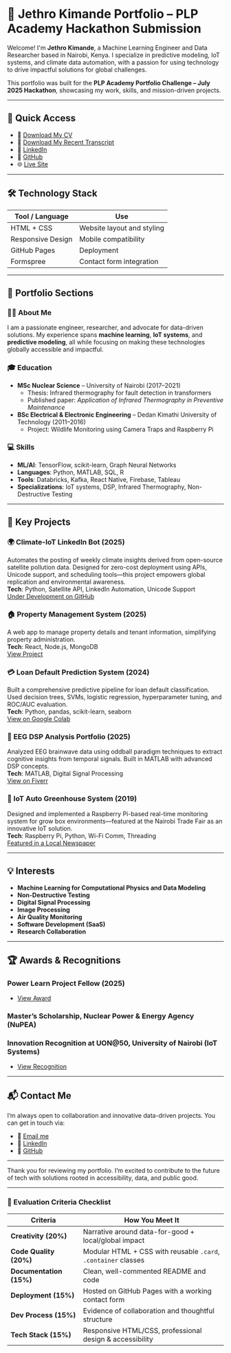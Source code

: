 # 🚀 Jethro Kimande Portfolio – PLP Academy Hackathon Submission

Welcome! I'm **Jethro Kimande**, a Machine Learning Engineer and Data Researcher based in Nairobi, Kenya. I specialize in predictive modeling, IoT systems, and climate data automation, with a passion for using technology to drive impactful solutions for global challenges.

This portfolio was built for the **PLP Academy Portfolio Challenge – July 2025 Hackathon**, showcasing my work, skills, and mission-driven projects.

---

## 🔗 Quick Access

- 📂 [Download My CV](assets/JETHRO_KIMANDE_CV_AUG_2025.pdf)
- 📂 [Download My Recent Transcript](assets/JETHRO_MSc_Transcipt.pdf)
- 💼 [LinkedIn](https://www.linkedin.com/in/jethro-kimande-77644195/)
- 🧪 [GitHub](https://github.com/JethroKimande)
- 🌐 [Live Site](https://jethrokimande.github.io/jethro-portfolio/)

---

## 🛠️ Technology Stack

| Tool / Language | Use |
|-----------------|-----|
| HTML + CSS | Website layout and styling |
| Responsive Design | Mobile compatibility |
| GitHub Pages | Deployment |
| Formspree | Contact form integration |

---

## 🌟 Portfolio Sections

### 🧑‍💻 About Me
I am a passionate engineer, researcher, and advocate for data-driven solutions. My experience spans **machine learning**, **IoT systems**, and **predictive modeling**, all while focusing on making these technologies globally accessible and impactful.

### 🎓 Education
- **MSc Nuclear Science** – University of Nairobi (2017–2021)
  - Thesis: Infrared thermography for fault detection in transformers
  - Published paper: *Application of Infrared Thermography in Preventive Maintenance*
- **BSc Electrical & Electronic Engineering** – Dedan Kimathi University of Technology (2011–2016)
  - Project: Wildlife Monitoring using Camera Traps and Raspberry Pi

### 💻 Skills
- **ML/AI**: TensorFlow, scikit-learn, Graph Neural Networks
- **Languages**: Python, MATLAB, SQL, R
- **Tools**: Databricks, Kafka, React Native, Firebase, Tableau
- **Specializations**: IoT systems, DSP, Infrared Thermography, Non-Destructive Testing

---

## 📂 Key Projects

### 🌍 Climate-IoT LinkedIn Bot (2025)
Automates the posting of weekly climate insights derived from open-source satellite pollution data. Designed for zero-cost deployment using APIs, Unicode support, and scheduling tools—this project empowers global replication and environmental awareness.  
**Tech**: Python, Satellite API, LinkedIn Automation, Unicode Support  
[Under Development on GitHub](https://github.com/JethroKimande/climate-iot-linkedin-bot)

### 🏠 Property Management System (2025)
A web app to manage property details and tenant information, simplifying property administration.  
**Tech**: React, Node.js, MongoDB  
[View Project](https://rent-roll-nexus-admin.onrender.com/)

### 💳 Loan Default Prediction System (2024)
Built a comprehensive predictive pipeline for loan default classification. Used decision trees, SVMs, logistic regression, hyperparameter tuning, and ROC/AUC evaluation.  
**Tech**: Python, pandas, scikit-learn, seaborn  
[View on Google Colab](https://colab.research.google.com/drive/1naDPMkGjV-8vVnbX9b-32aFB5gNFQd_S?usp=sharing)

### 🧠 EEG DSP Analysis Portfolio (2025)
Analyzed EEG brainwave data using oddball paradigm techniques to extract cognitive insights from temporal signals. Built in MATLAB with advanced DSP concepts.  
**Tech**: MATLAB, Digital Signal Processing  
[View on Fiverr](https://www.fiverr.com/senmiles?public_mode=true)

### 🌾 IoT Auto Greenhouse System (2019)
Designed and implemented a Raspberry Pi-based real-time monitoring system for grow box environments—featured at the Nairobi Trade Fair as an innovative IoT solution.  
**Tech**: Raspberry Pi, Python, Wi-Fi Comm, Threading  
[Featured in a Local Newspaper](https://scontent.fnbo13-1.fna.fbcdn.net/v/t1.6435-9/43326475_1858185110932612_4270674870779510784_n.jpg)

---

## 💡 Interests
- **Machine Learning for Computational Physics and Data Modeling**
- **Non-Destructive Testing**
- **Digital Signal Processing**
- **Image Processing**
- **Air Quality Monitoring**
- **Software Development (SaaS)**
- **Research Collaboration**

---

## 🏆 Awards & Recognitions

### Power Learn Project Fellow (2025)
- [View Award](https://media.licdn.com/dms/image/v2/D4D22AQFf9iRWsbd74w/feedshare-shrink_800/B4DZfQfvpVG8Ag-/0/1751549673967?e=1756944000&v=beta&t=Pq8m3_uiCFGBTOGRZk8-7wV30ep9Yy31XoblsYn6xS4)

### Master’s Scholarship, Nuclear Power & Energy Agency (NuPEA)

### Innovation Recognition at UON@50, University of Nairobi (IoT Systems)
- [View Recognition](https://nuclear-sciences.uonbi.ac.ke/latest-news/celebration-outstanding-achievers-jethro-kimande)

---

## 📬 Contact Me
I’m always open to collaboration and innovative data-driven projects. You can get in touch via:

- 📧 [Email me](mailto:jethro.kimande@gmail.com)
- 💼 [LinkedIn](https://www.linkedin.com/in/jethro-kimande-77644195/)
- 🧪 [GitHub](https://github.com/JethroKimande)

---

Thank you for reviewing my portfolio. I’m excited to contribute to the future of tech with solutions rooted in accessibility, data, and public good.

---

### 🎯 Evaluation Criteria Checklist

| Criteria             | How You Meet It |
|----------------------|-----------------|
| **Creativity (20%)**  | Narrative around data-for-good + local/global impact |
| **Code Quality (20%)**| Modular HTML + CSS with reusable `.card`, `.container` classes |
| **Documentation (15%)**| Clean, well-commented README and code |
| **Deployment (15%)**  | Hosted on GitHub Pages with a working contact form |
| **Dev Process (15%)** | Evidence of collaboration and thoughtful structure |
| **Tech Stack (15%)**  | Responsive HTML/CSS, professional design & accessibility |
